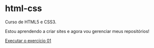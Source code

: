 # html-css
 Curso de HTML5 e CSS3.

Estou aprendendo a criar sites e agora vou gerenciar meus repositórios!

<a href="https://gabrielsnt.github.io/html-css/ex01/index.html">Executar o exercício 01</a>